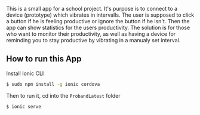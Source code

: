 This is a small app for a school project. It's purpose is to connect to a device (prototype) which vibrates in intervalls. The user is supposed to click a button if he is feeling productive or ignore the button if he isn't. Then the app can show statistics for the users productivity. The solution is for those who want to monitor their productivity, as well as having a device for reminding you to stay productive by vibrating in a manualy set interval.

## How to run this App

Install Ionic CLI
```bash
$ sudo npm install -g ionic cordova
```
Then to run it, cd into the `ProbandLatest` folder

```bash
$ ionic serve
```
